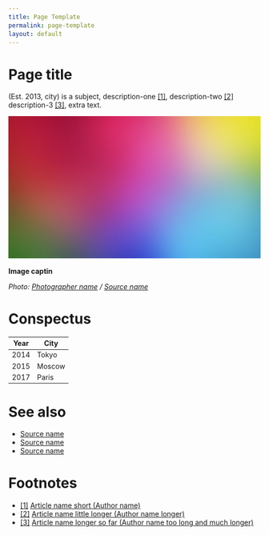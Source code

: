 ```yaml
---
title: Page Template
permalink: page-template
layout: default
---
```


# Page title

(Est. 2013, city) is a subject, description-one <span id="a1">[\[1\]](#f1)</span>, description-two <span id="a2">[\[2\]](#f2)</span> description-3 <span id="a3">[\[3\]](#f3)</span>, extra text.

![](/images/image-name.jpg)

**Image captin**

*Photo: [Photographer name](http://example.net/) / [Source name](http://example.net/)*

# Conspectus

|Year|City|
|----|---------|
|2014|Tokyo|
|2015|Moscow|
|2017|Paris|

# See also

- [Source name](http://example.net/)
- [Source name](http://example.net/)
- [Source name](http://example.net/)

# Footnotes

+ [[1]](#a1) <span id="f1"></span> [Article name short (Author name)](http://example.net/article)
+ [[2]](#a2) <span id="f2"></span> [Article name little longer (Author name longer)](http://example.net/article)
+ [[3]](#a3) <span id="f3"></span> [Article name longer so far (Author name too long and much longer)](http://example.net/article)
